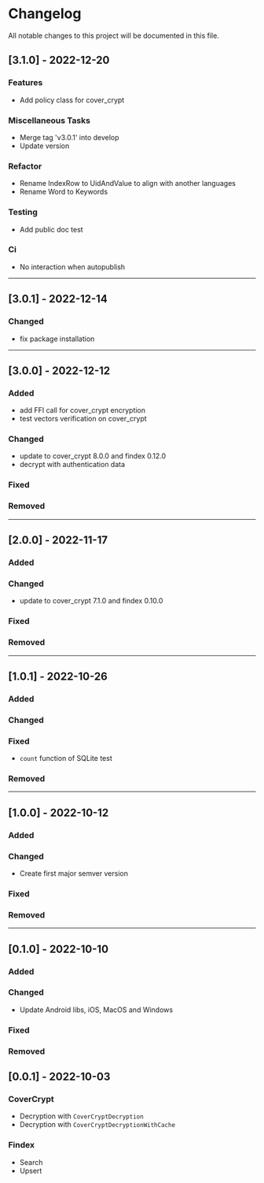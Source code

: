 # Changelog

All notable changes to this project will be documented in this file.

## [3.1.0] - 2022-12-20

### Features

- Add policy class for cover_crypt

### Miscellaneous Tasks

- Merge tag 'v3.0.1' into develop
- Update version

### Refactor

- Rename IndexRow to UidAndValue to align with another languages
- Rename Word to Keywords

### Testing

- Add public doc test

### Ci

- No interaction when autopublish

---

## [3.0.1] - 2022-12-14

### Changed

- fix package installation

---

## [3.0.0] - 2022-12-12

### Added

- add FFI call for cover_crypt encryption
- test vectors verification on cover_crypt

### Changed

- update to cover_crypt 8.0.0 and findex 0.12.0
- decrypt with authentication data

### Fixed

### Removed

---

## [2.0.0] - 2022-11-17

### Added

### Changed

- update to cover_crypt 7.1.0 and findex 0.10.0

### Fixed

### Removed

---

## [1.0.1] - 2022-10-26

### Added

### Changed

### Fixed

- `count` function of SQLite test

### Removed

---

## [1.0.0] - 2022-10-12

### Added

### Changed

- Create first major semver version

### Fixed

### Removed

---

## [0.1.0] - 2022-10-10

### Added

### Changed

- Update Android libs, iOS, MacOS and Windows

### Fixed

### Removed

## [0.0.1] - 2022-10-03

### CoverCrypt

- Decryption with `CoverCryptDecryption`
- Decryption with `CoverCryptDecryptionWithCache`

### Findex

- Search
- Upsert
